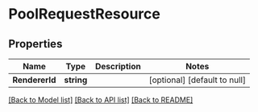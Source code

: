 # PoolRequestResource

## Properties
Name | Type | Description | Notes
------------ | ------------- | ------------- | -------------
**RendererId** | **string** |  | [optional] [default to null]

[[Back to Model list]](../README.md#documentation-for-models) [[Back to API list]](../README.md#documentation-for-api-endpoints) [[Back to README]](../README.md)


